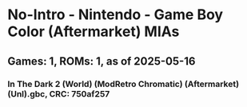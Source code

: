 # No-Intro - Nintendo - Game Boy Color (Aftermarket) MIAs
## Games: 1, ROMs: 1, as of 2025-05-16

### In The Dark 2 (World) (ModRetro Chromatic) (Aftermarket) (Unl).gbc, CRC: 750af257
